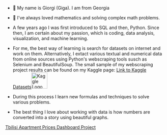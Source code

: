- 👋 My name is Giorgi (Giga). I am from Georgia
- 👀 I've always loved mathematics and solving complex math problems.
- A few years ago I was first introduced to SQL and then, Python. Since then, I am certain about my passion, which is coding, data analysis, visualization, and machine learning.
- For me, the best way of learning is search for datasets on internet and work on them. Alternatively, I extact various textual and numerical data from online sources using Python's webscraping tools susch as Selenium and BeautifulSoup. The small sample of my webscraping project results can be found on my Kaggle page:  [Link to Kaggle Datasets](http://beridzeg45.pythonanywhere.com/)<img src="https://www.kaggle.com/static/images/site-logo.svg" alt="Kaggle Logo" width="50" height="50">

- During this process I learn new formulas and techniques to solve various problems.
- The best thing I love about working with data is how numbers are converted into a story using beautiful graphs.

[Tbilisi Apartment Prices Dashboard Project](http://beridzeg45.pythonanywhere.com/)
